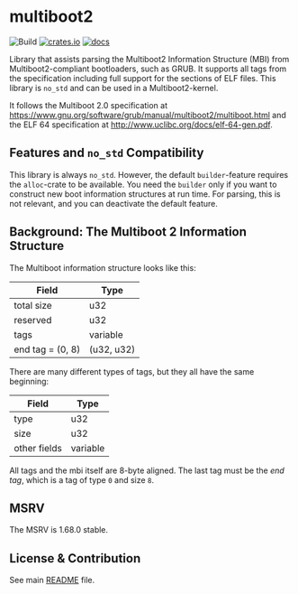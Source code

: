 # multiboot2
![Build](https://github.com/rust-osdev/multiboot2/actions/workflows/rust.yml/badge.svg)
[![crates.io](https://img.shields.io/crates/v/multiboot2.svg)](https://crates.io/crates/multiboot2)
[![docs](https://docs.rs/multiboot2/badge.svg)](https://docs.rs/multiboot2/)

Library that assists parsing the Multiboot2 Information Structure (MBI) from
Multiboot2-compliant bootloaders, such as GRUB. It supports all tags from the
specification including full support for the sections of ELF files. This library
is `no_std` and can be used in a Multiboot2-kernel.

It follows the Multiboot 2.0 specification at https://www.gnu.org/software/grub/manual/multiboot2/multiboot.html and the ELF 64 specification at http://www.uclibc.org/docs/elf-64-gen.pdf.

## Features and `no_std` Compatibility
This library is always `no_std`. However, the default `builder`-feature requires
the `alloc`-crate to be available. You need the `builder` only if you want to
construct new boot information structures at run time. For parsing, this is not
relevant, and you can deactivate the default feature.

## Background: The Multiboot 2 Information Structure
The Multiboot information structure looks like this:

Field            | Type
---------------- | -----------
total size       | u32
reserved         | u32
tags             | variable
end tag = (0, 8) | (u32, u32)

There are many different types of tags, but they all have the same beginning:

Field         | Type
------------- | -----------------
type          | u32
size          | u32
other fields  | variable

All tags and the mbi itself are 8-byte aligned. The last tag must be the _end tag_, which is a tag of type `0` and size `8`.

## MSRV
The MSRV is 1.68.0 stable.

## License & Contribution

See main [README](https://github.com/rust-osdev/multiboot2/blob/main/README.md) file.
